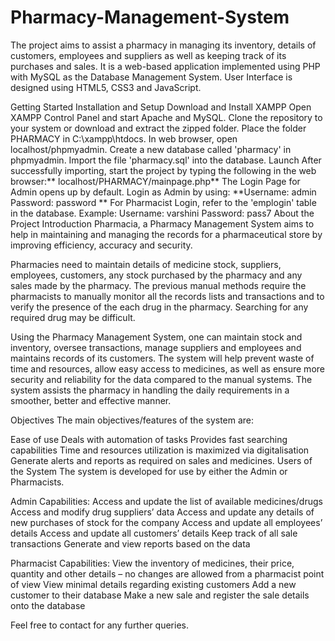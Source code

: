 # Pharmacy-Management-System
The project aims to assist a pharmacy in managing its inventory, details of customers, employees and suppliers as well as keeping track of its purchases and sales. It is a web-based application implemented using PHP with MySQL as the Database Management System. User Interface is designed using HTML5, CSS3 and JavaScript.

Getting Started 
Installation and Setup
Download and Install XAMPP Open XAMPP Control Panel and start Apache and MySQL. Clone the repository to your system or download and extract the zipped folder. Place the folder PHARMACY in C:\xampp\htdocs. In web browser, open localhost/phpmyadmin. Create a new database called 'pharmacy' in phpmyadmin. Import the file 'pharmacy.sql' into the database. Launch After successfully importing, start the project by typing the following in the web browser:** localhost/PHARMACY/mainpage.php** The Login Page for Admin opens up by default. Login as Admin by using: **Username: admin Password: password ** For Pharmacist Login, refer to the 'emplogin' table in the database. Example: Username: varshini Password: pass7 About the Project Introduction Pharmacia, a Pharmacy Management System aims to help in maintaining and managing the records for a pharmaceutical store by improving efficiency, accuracy and security.

Pharmacies need to maintain details of medicine stock, suppliers, employees, customers, any stock purchased by the pharmacy and any sales made by the pharmacy. The previous manual methods require the pharmacists to manually monitor all the records lists and transactions and to verify the presence of the each drug in the pharmacy. Searching for any required drug may be difficult.

Using the Pharmacy Management System, one can maintain stock and inventory, oversee transactions, manage suppliers and employees and maintains records of its customers. The system will help prevent waste of time and resources, allow easy access to medicines, as well as ensure more security and reliability for the data compared to the manual systems. The system assists the pharmacy in handling the daily requirements in a smoother, better and effective manner.

Objectives 
The main objectives/features of the system are:

Ease of use 
Deals with automation of tasks Provides fast searching capabilities Time and resources utilization is maximized via digitalisation Generate alerts and reports as required on sales and medicines. Users of the System The system is developed for use by either the Admin or Pharmacists.

Admin Capabilities:
Access and update the list of available medicines/drugs Access and modify drug suppliers’ data Access and update any details of new purchases of stock for the company Access and update all employees’ details Access and update all customers’ details Keep track of all sale transactions Generate and view reports based on the data

Pharmacist Capabilities:
View the inventory of medicines, their price, quantity and other details – no changes are allowed from a pharmacist point of view View minimal details regarding existing customers Add a new customer to their database Make a new sale and register the sale details onto the database

Feel free to contact for any further queries.
